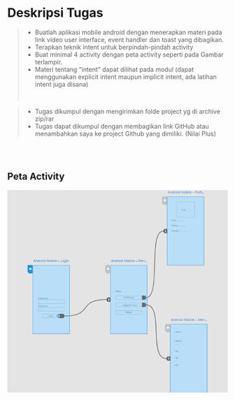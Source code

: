 # Deskripsi Tugas

> - Buatlah aplikasi mobile android dengan menerapkan materi pada link video user interface, event handler dan toast yang dibagikan. <br>
> - Terapkan teknik intent untuk berpindah-pindah activity <br>
> - Buat minimal 4 activity dengan peta activity seperti pada Gambar terlampir.<br>
> - Materi tentang “intent” dapat dilihat pada modul (dapat menggunakan explicit intent maupun implicit intent, ada latihan intent juga disana) <br>
> <br>

> - Tugas dikumpul dengan mengirimkan folde project yg di archive zip/rar<br>
> - Tugas dapat dikumpul dengan membagikan link GitHub atau menambahkan saya ke project Github yang dimiliki. (Nilai Plus)<br>
<br>
<br>

## Peta Activity
![alt text](https://github.com/wicaksonoe/matkul_mobile_programming/blob/tugas_1/petaactivity.png "Peta Activity")
